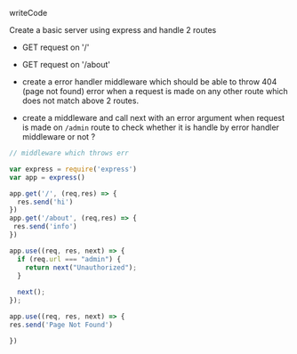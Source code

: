 writeCode

Create a basic server using express and handle 2 routes

- GET request on '/'
- GET request on '/about'

- create a error handler middleware which should be able to throw 404 (page not found) error when a request is made on any other route which does not match above 2 routes.

- create a middleware and call next with an error argument when request is made on `/admin` route to check whether it is handle by error handler middleware or not ?


```js
// middleware which throws err

var express = require('express')
var app = express()

app.get('/', (req,res) => {
  res.send('hi')
})
app.get('/about', (req,res) => {
 res.send('info')
})

app.use((req, res, next) => {
  if (req.url === "admin") {
    return next("Unauthorized");
  }
  
  next();
});

app.use((req, res, next) => {
res.send('Page Not Found') 

})
```
